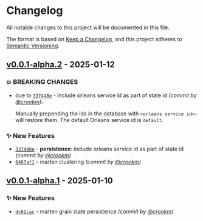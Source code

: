 # Changelog
All notable changes to this project will be documented in this file.

The format is based on [Keep a Changelog](https://keepachangelog.com/en/1.0.0/),
and this project adheres to [Semantic Versioning](https://semver.org/spec/v2.0.0.html).

## [v0.0.1-alpha.2] - 2025-01-12
### :boom: BREAKING CHANGES
- due to [`337448e`](https://github.com/interflare/orleans-marten/commit/337448e7b4f4e336ebbe38ee3c2ee2126fc8dd6d) - include orleans service id as part of state id *(commit by [@crookm](https://github.com/crookm))*:

  Manually prepending the ids in the database with `<orleans service id>-` will restore them. The default Orleans service id is `default`.


### :sparkles: New Features
- [`337448e`](https://github.com/interflare/orleans-marten/commit/337448e7b4f4e336ebbe38ee3c2ee2126fc8dd6d) - **persistence**: include orleans service id as part of state id *(commit by [@crookm](https://github.com/crookm))*
- [`6467af1`](https://github.com/interflare/orleans-marten/commit/6467af1ee295a092180088da433b1c603dcf8770) - marten clustering *(commit by [@crookm](https://github.com/crookm))*


## [v0.0.1-alpha.1] - 2025-01-10
### :sparkles: New Features
- [`dc61cac`](https://github.com/interflare/orleans-marten/commit/dc61cac909e6ebc0e13aa7cf3ba5c92d385dedea) - marten grain state persistence *(commit by [@crookm](https://github.com/crookm))*

[v0.0.1-alpha.1]: https://github.com/interflare/orleans-marten/compare/v0.0.1-alpha.0...v0.0.1-alpha.1
[v0.0.1-alpha.2]: https://github.com/interflare/orleans-marten/compare/v0.0.1-alpha.1...v0.0.1-alpha.2
